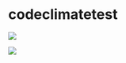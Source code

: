 # codeclimatetest
<a href="https://codeclimate.com/github/armonkahil/codeclimatetest/maintainability"><img src="https://api.codeclimate.com/v1/badges/3c5f0a0aa0f2f8acb5d6/maintainability" /></a>

<a href="https://codeclimate.com/github/armonkahil/codeclimatetest/test_coverage"><img src="https://api.codeclimate.com/v1/badges/3c5f0a0aa0f2f8acb5d6/test_coverage" /></a>